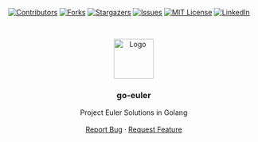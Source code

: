 [![Contributors][contributors-shield]][contributors-url]
[![Forks][forks-shield]][forks-url]
[![Stargazers][stars-shield]][stars-url]
[![Issues][issues-shield]][issues-url]
[![MIT License][license-shield]][license-url]
[![LinkedIn][linkedin-shield]][linkedin-url]



<!-- PROJECT LOGO -->
<br />
<p align="center">
  <a href="https://github.com/Reza4096/go-euler">
    <img src="https://www.biography.com/.image/t_share/MTgxMTU0MjU1ODkyMTI4ODU2/gettyimages-491422932-copy.jpg" alt="Logo" width="80" height="80">
  </a>

  <h3 align="center">go-euler</h3>

  <p align="center">
    Project Euler Solutions in Golang
    <br />
    <br />
    <a href="https://github.com/Reza4096/go-euler/issues">Report Bug</a>
    ·
    <a href="https://github.com/Reza4096/go-euler/issues">Request Feature</a>
  </p>
</p>




<!-- MARKDOWN LINKS & IMAGES -->
<!-- https://www.markdownguide.org/basic-syntax/#reference-style-links -->
[contributors-shield]: https://img.shields.io/github/contributors/Reza4096/go-euler.svg?style=for-the-badge
[contributors-url]: https://github.com/Reza4096/go-euler/graphs/contributors
[forks-shield]: https://img.shields.io/github/forks/Reza4096/go-euler.svg?style=for-the-badge
[forks-url]: https://github.com/Reza4096/go-euler/network/members
[stars-shield]: https://img.shields.io/github/stars/Reza4096/go-euler.svg?style=for-the-badge
[stars-url]: https://github.com/Reza4096/go-euler/stargazers
[issues-shield]: https://img.shields.io/github/issues/Reza4096/go-euler.svg?style=for-the-badge
[issues-url]: https://github.com/Reza4096/go-euler/issues
[license-shield]: https://img.shields.io/github/license/Reza4096/go-euler.svg?style=for-the-badge
[license-url]: https://github.com/Reza4096/go-euler/blob/master/LICENSE.txt
[linkedin-shield]: https://img.shields.io/badge/-LinkedIn-black.svg?style=for-the-badge&logo=linkedin&colorB=555
[linkedin-url]: https://www.linkedin.com/in/alireza-rezazadeh-39b05616a/
